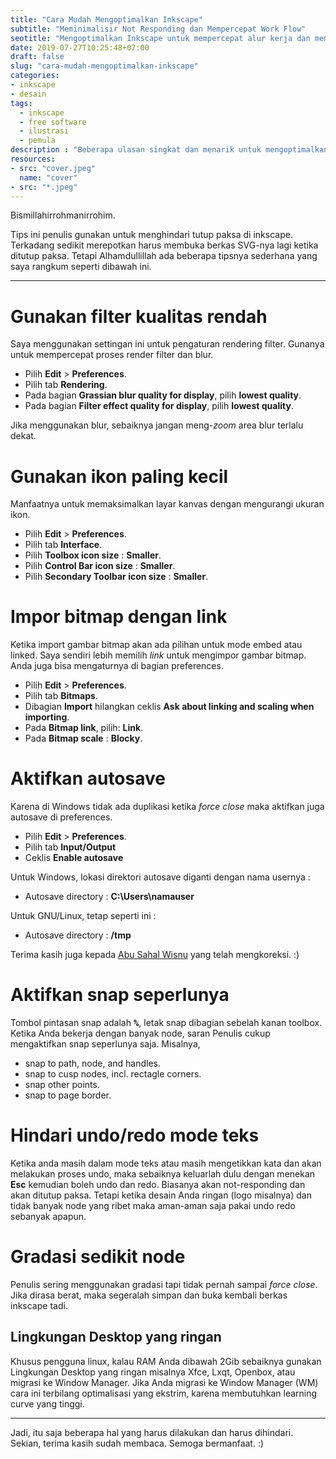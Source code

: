 ```yaml
---
title: "Cara Mudah Mengoptimalkan Inkscape"
subtitle: "Meminimalisir Not Responding dan Mempercepat Work Flow"
seotitle: "Mengoptimalkan Inkscape untuk mempercepat alur kerja dan meminimalisir tutup paksa. Jadi, dengan cara ini pekerjaan desain Anda lebih cepat dan aman."
date: 2019-07-27T10:25:48+07:00
draft: false
slug: "cara-mudah-mengoptimalkan-inkscape"
categories:
- inkscape
- desain
tags:
  - inkscape
  - free software
  - ilustrasi
  - pemula
description : "Beberapa ulasan singkat dan menarik untuk mengoptimalkan kinerja inkscape. Tujuannya untuk mempercepat workflow dan meminimalisir terjadinya force close."
resources:
- src: "cover.jpeg"
  name: "cover"
- src: "*.jpeg"
---
```


Bismillahirrohmanirrohim.

Tips ini penulis gunakan untuk menghindari tutup paksa di inkscape. Terkadang sedikit merepotkan harus membuka berkas SVG-nya lagi ketika ditutup paksa. Tetapi Alhamdullillah ada beberapa tipsnya sederhana yang saya rangkum seperti dibawah ini.

***

# Gunakan filter kualitas rendah

Saya menggunakan settingan ini untuk pengaturan rendering filter. Gunanya untuk mempercepat proses render filter dan blur.

* Pilih **Edit** > **Preferences**.
* Pilih tab **Rendering**.
* Pada bagian **Grassian blur quality for display**, pilih **lowest quality**.
* Pada bagian **Filter effect quality for display**, pilih **lowest quality**.

Jika menggunakan blur, sebaiknya jangan meng-_zoom_ area blur terlalu dekat.

# Gunakan ikon paling kecil

Manfaatnya untuk memaksimalkan layar kanvas dengan mengurangi ukuran ikon.

* Pilih **Edit** > **Preferences**.
* Pilih tab **Interface**.
* Pilih **Toolbox icon size** : **Smaller**.
* Pilih **Control Bar icon size** : **Smaller**.
* Pilih **Secondary Toolbar icon size** : **Smaller**.

# Impor bitmap dengan link

Ketika import gambar bitmap akan ada pilihan untuk mode embed atau linked. Saya sendiri lebih memilih _link_  untuk mengimpor gambar bitmap. Anda juga bisa mengaturnya di bagian preferences.

* Pilih **Edit** > **Preferences**.
* Pilih tab **Bitmaps**.
* Dibagian **Import** hilangkan ceklis **Ask about linking and scaling when importing**.
* Pada **Bitmap link**, pilih: **Link**.
* Pada **Bitmap scale** : **Blocky**.

# Aktifkan autosave

Karena di Windows tidak ada duplikasi ketika _force close_ maka aktifkan juga autosave di preferences.

* Pilih **Edit** > **Preferences**.
* Pilih tab **Input/Output**
* Ceklis **Enable autosave**

Untuk Windows, lokasi direktori autosave diganti dengan nama usernya :

* Autosave directory : **C:\Users\namauser**

Untuk GNU/Linux, tetap seperti ini :

* Autosave directory : **/tmp**

Terima kasih juga kepada [Abu Sahal Wisnu](https://t.me/waditos) yang telah mengkoreksi. :)

# Aktifkan snap seperlunya

Tombol pintasan snap adalah **<kbd>%</kbd>**, letak snap dibagian sebelah kanan toolbox. Ketika Anda bekerja dengan banyak node, saran Penulis cukup mengaktifkan snap seperlunya saja. Misalnya,

* snap to path, node, and handles.
* snap to cusp nodes, incl. rectagle corners.
* snap other points.
* snap to page border.

# Hindari undo/redo mode teks

Ketika anda masih dalam mode teks atau masih mengetikkan kata dan akan melakukan proses undo, maka sebaiknya keluarlah dulu dengan menekan **Esc** kemudian boleh undo dan redo. Biasanya akan not-responding dan akan ditutup paksa. Tetapi ketika desain Anda ringan (logo misalnya) dan tidak banyak node yang ribet maka aman-aman saja pakai undo redo sebanyak apapun.

# Gradasi sedikit node

Penulis sering menggunakan gradasi tapi tidak pernah sampai _force close_. Jika dirasa berat, maka segeralah simpan dan buka kembali berkas inkscape tadi.

## Lingkungan Desktop yang ringan

Khusus pengguna linux, kalau RAM Anda dibawah 2Gib sebaiknya gunakan Lingkungan Desktop yang ringan misalnya Xfce, Lxqt, Openbox, atau migrasi ke Window Manager. Jika Anda migrasi ke Window Manager (WM) cara ini terbilang optimalisasi yang ekstrim, karena membutuhkan learning curve yang tinggi.

***

Jadi, itu saja beberapa hal yang harus dilakukan dan harus dihindari. Sekian, terima kasih sudah membaca. Semoga bermanfaat. :)

[Inkscape]:https://www.inkscape.org
[Gimp]:https://www.gimp.org

[GNOME.ID]:https://www.gnome.id
[BUKU CC-ID]:https://bit.ly/madewithccID
[Wikimedia]:https://www.wikkimedia.org/

[Behance]:https://www.b.net
[Dribbble]:https://www.dribbble.com

[AdobeStock]:https//www.stock.adobe.com
[123rf]:https//www.123rf.com
[Freepik]:https//www.freepik.com
[Dreamstime]:https//www.dreamstime.com
[Shutterstock]:https://submit.shutterstock.com/?ref=238649869

[Hervyqa]:https://hervyqa.com
